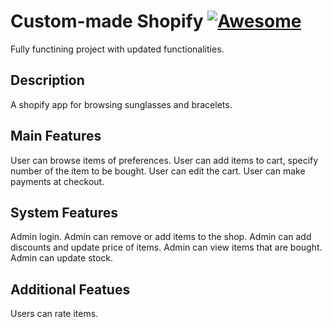 # Custom-made Shopify  [![Awesome](https://awesome.re/badge-flat2.svg)](https://awesome.re)


Fully functining project with updated functionalities.

## Description

A shopify app for browsing sunglasses and bracelets.

## Main Features

User can browse items of preferences.
User can add items to cart, specify number of the item to be bought.
User can edit the cart.
User can make payments at checkout.

## System Features

Admin login.
Admin can remove or add items to the shop.
Admin can add discounts and update price of items.
Admin can view items that are bought.
Admin can update stock.

## Additional Featues

Users can rate items.
